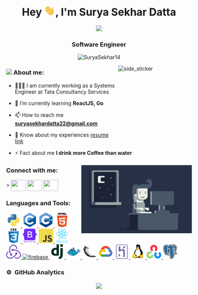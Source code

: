 <h1 align="center">Hey <img src="https://raw.githubusercontent.com/ABSphreak/ABSphreak/master/gifs/Hi.gif" width="30">, I'm Surya Sekhar Datta</h1>
<p align="center"><img src="https://github.com/halfrost/halfrost/blob/master/icons/header_.png"></p>
<h3 align="center">Software Engineer</h3>

<p align="center"> <img src="https://komarev.com/ghpvc/?username=SuryaSekhar14&label=Profile%20views&color=0e75b6&style=flat" alt="SuryaSekhar14" /> </p>

<img align="right" width=200px height=200px alt="side_sticker" src="https://media.giphy.com/media/TEnXkcsHrP4YedChhA/giphy.gif" />

<h3><img src="https://media.giphy.com/media/iY8CRBdQXODJSCERIr/giphy.gif" width="30">&nbsp;About me: </h3>

<!-- - 🔭 I’m currently working on [<strong> </strong>]() -->

- 👨🏽‍💻 I am currently working as a Systems Engineer at Tata Consultancy Services

<!-- - 💬 Ask me about **Python** -->

- 🌱 I’m currently learning **ReactJS, Go**

- 📫 How to reach me **suryasekhardatta22@gmail.com**

- 📄 Know about my experiences [resume link](https://drive.google.com/file/d/1gfZT00JLrySvTZE5xIxkbGg_5xHruheK/view?usp=sharing)

- ⚡ Fact about me **I drink more Coffee than water**

<img style="padding-top:5px;" alt="Night Coding" src="https://raw.githubusercontent.com/AVS1508/AVS1508/master/assets/Night-Coding.gif" align="right"/>

<h3 align="left">Connect with me:</h3>

<p align="left">>
<a href="https://www.leetcode.com/SuryaSekhar14" target="blank"><img align="center" src="https://raw.githubusercontent.com/rahuldkjain/github-profile-readme-generator/master/src/images/icons/Social/leet-code.svg" height="30" width="40" /></a>
<a href="https://linkedin.com/in/surya-sekhar-datta" target="blank"><img align="center" src="https://raw.githubusercontent.com/rahuldkjain/github-profile-readme-generator/master/src/images/icons/Social/linked-in-alt.svg" height="30" width="40" /></a>
<a href="https://medium.com/@suryasekhar" target="blank"><img align="center" src="https://raw.githubusercontent.com/rahuldkjain/github-profile-readme-generator/master/src/images/icons/Social/medium.svg" height="30" width="40" /></a>
</p>

<h3 align="left">Languages and Tools:</h3>

<p align="left"> 
  <a href="https://python.org" target="_blank"> <img src="https://raw.githubusercontent.com/devicons/devicon/master/icons/python/python-original.svg" alt="python" width="40" height="40"/> </a>
  <a href="https://www.cprogramming.com/" target="_blank"> <img src="https://raw.githubusercontent.com/devicons/devicon/master/icons/c/c-original.svg" alt="c" width="40" height="40"/> </a>
  <a href="https://www.w3schools.com/cpp/" target="_blank"> <img src="https://raw.githubusercontent.com/devicons/devicon/master/icons/cplusplus/cplusplus-original.svg" alt="cplusplus" width="40" height="40"/> </a>
  <a href="https://www.w3.org/html/" target="_blank"> <img src="https://raw.githubusercontent.com/devicons/devicon/master/icons/html5/html5-original-wordmark.svg" alt="html5" width="40" height="40"/> </a> 
  <a href="https://www.w3schools.com/css/" target="_blank"> <img src="https://raw.githubusercontent.com/devicons/devicon/master/icons/css3/css3-original-wordmark.svg" alt="css3" width="40" height="40"/> </a> 
  <a href="https://getbootstrap.com" target="_blank"> <img src="https://raw.githubusercontent.com/devicons/devicon/master/icons/bootstrap/bootstrap-plain-wordmark.svg" alt="bootstrap" width="40" height="40"/> </a> 
  <a href="https://developer.mozilla.org/en-US/docs/Web/JavaScript" target="_blank"> <img src="https://raw.githubusercontent.com/devicons/devicon/master/icons/javascript/javascript-original.svg" alt="javascript" width="40" height="40"/> </a> 
  <a href="https://reactjs.org/" target="_blank"> <img src="https://raw.githubusercontent.com/devicons/devicon/master/icons/react/react-original-wordmark.svg" alt="react" width="40" height="40"/> </a> 
  <a href="https://redux.js.org" target="_blank"> <img src="https://raw.githubusercontent.com/devicons/devicon/master/icons/redux/redux-original.svg" alt="redux" width="40" height="40"/> </a> 
  <a href="https://firebase.google.com/" target="_blank"> <img src="https://www.vectorlogo.zone/logos/firebase/firebase-icon.svg" alt="firebase" width="40" height="40"/> </a> 
  <a href="" target="_blank"> <img src="https://github.com/devicons/devicon/raw/master/icons/django/django-plain.svg" alt="django" width="40" height="40"/> </a> 
    <a href="" target="_blank"> <img src="https://github.com/devicons/devicon/raw/master/icons/docker/docker-original.svg" alt="docker" width="40" height="40"/> </a> 
  <a href="" target="_blank"> <img src="https://github.com/devicons/devicon/raw/master/icons/flask/flask-original.svg" alt="flask" width="40" height="40"/> </a>
  <a href="" target="_blank"> <img src="https://github.com/devicons/devicon/raw/master/icons/googlecloud/googlecloud-original.svg" alt="gcp" width="40" height="40"/> </a>
  <a href="" target="_blank"> <img src="https://github.com/devicons/devicon/raw/master/icons/heroku/heroku-original.svg" alt="heroku" width="40" height="40"/> </a>
  <a href="" target="_blank"> <img src="https://github.com/devicons/devicon/raw/master/icons/linux/linux-original.svg" alt="linux" width="40" height="40"/> </a>
  <a href="" target="_blank"> <img src="https://github.com/devicons/devicon/raw/master/icons/opencv/opencv-original.svg" alt="opencv" width="40" height="40"/> </a>
  <a href="" target="_blank"> <img src="https://github.com/devicons/devicon/raw/master/icons/postgresql/postgresql-original.svg" alt="postgresql" width="40" height="40"/> </a>

</p>


### ⚙️ &nbsp;GitHub Analytics

<!--
<p align="center">
<a href="https://github.com/SuryaSekhar14">
  <img height="180em" src="https://github-readme-stats.vercel.app/api/top-langs?username=SuryaSekhar14&show_icons=true&locale=en&layout=compact&theme=gotham" alt="SuryaSekhar14" />
  <img height="180em" src="https://github-readme-stats.vercel.app/api?username=SuryaSekhar14&show_icons=true&locale=en&theme=gotham" />
</a>
</p>
-->

<p align="center"><img align="center" src="https://github-readme-streak-stats.herokuapp.com/?user=SuryaSekhar14&show_icons=true&theme=gotham" /></p>


